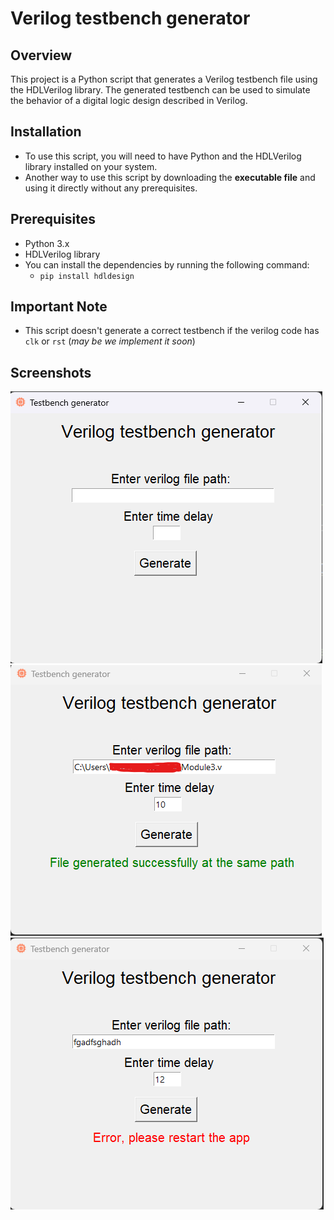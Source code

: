 # Verilog testbench generator
## Overview
This project is a Python script that generates a Verilog testbench file using the HDLVerilog library. The generated testbench can be used to simulate the behavior of a digital logic design described in Verilog.

## Installation
- To use this script, you will need to have Python and the HDLVerilog library installed on your system.
- Another way to use this script by downloading the **executable file** and using it directly without any prerequisites.

## Prerequisites
- Python 3.x
- HDLVerilog library
- You can install the dependencies by running the following command:
  - `pip install hdldesign`


## Important Note
 - This script doesn't generate a correct testbench if the verilog code has `clk` or `rst` (_may be we implement it soon_)

## Screenshots
![](https://github.com/Kerolos-Noshy/verilog_testbench_generator/blob/main/screem%20shots/1.png)
![](https://github.com/Kerolos-Noshy/verilog_testbench_generator/blob/main/screem%20shots/2.png)
![](https://github.com/Kerolos-Noshy/verilog_testbench_generator/blob/main/screem%20shots/3.png)
